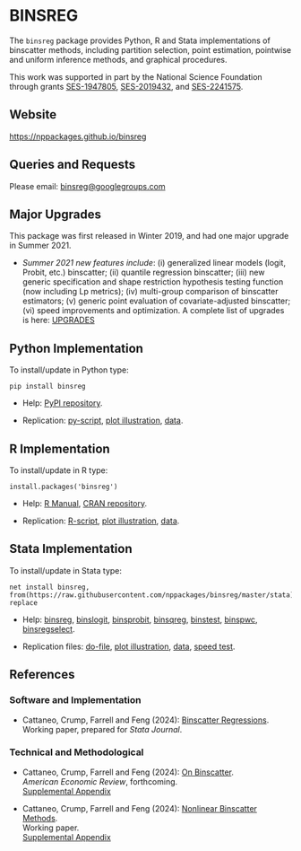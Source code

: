 # BINSREG

The `binsreg` package provides Python, R and Stata implementations of binscatter methods, including partition selection, point estimation, pointwise and uniform inference methods, and graphical procedures.

This work was supported in part by the National Science Foundation through grants [SES-1947805](https://www.nsf.gov/awardsearch/showAward?AWD_ID=1947805), [SES-2019432](https://www.nsf.gov/awardsearch/showAward?AWD_ID=2019432), and [SES-2241575](https://www.nsf.gov/awardsearch/showAward?AWD_ID=2241575).

## Website

https://nppackages.github.io/binsreg

## Queries and Requests

Please email: [binsreg@googlegroups.com](mailto:binsreg@googlegroups.com)

## Major Upgrades

This package was first released in Winter 2019, and had one major upgrade in Summer 2021.

- _Summer 2021 new features include_: (i) generalized linear models (logit, Probit, etc.) binscatter; (ii) quantile regression binscatter; (iii) new generic specification and shape restriction hypothesis testing function (now including Lp metrics); (iv) multi-group comparison of binscatter estimators; (v) generic point evaluation of covariate-adjusted binscatter; (vi) speed improvements and optimization. A complete list of upgrades is here: [UPGRADES](https://nppackages.github.io/binsreg/binsreg-0.4_upgrades.txt)


## Python Implementation

To install/update in Python type:
```
pip install binsreg
```

- Help: [PyPI repository](https://pypi.org/project/binsreg/).

- Replication: [py-script](Python/binsreg_illustration.py), [plot illustration](Python/binsreg_illustration_plot.py), [data](Python/binsreg_sim.csv).

## R Implementation

To install/update in R type:
```
install.packages('binsreg')
```

- Help: [R Manual](R/binsreg.pdf), [CRAN repository](https://cran.r-project.org/package=binsreg).

- Replication: [R-script](R/binsreg_illustration.R), [plot illustration](R/binsreg_illustration_plot.R), [data](R/binsreg_sim.csv).

## Stata Implementation

To install/update in Stata type:
```
net install binsreg, from(https://raw.githubusercontent.com/nppackages/binsreg/master/stata) replace
```

- Help: [binsreg](stata/binsreg.pdf), [binslogit](stata/binslogit.pdf), [binsprobit](stata/binsprobit.pdf), [binsqreg](stata/binsqreg.pdf), [binstest](stata/binstest.pdf), [binspwc](stata/binspwc.pdf), [binsregselect](stata/binsregselect.pdf).

- Replication files: [do-file](stata/binsreg_illustration.do), [plot illustration](stata/binsreg_illustration_plot.do), [data](stata/binsreg_simdata.dta), [speed test](stata/binsreg_speedcomparison.do).


## References

### Software and Implementation

- Cattaneo, Crump, Farrell and Feng (2024): [Binscatter Regressions](https://nppackages.github.io/references/Cattaneo-Crump-Farrell-Feng_2024_Stata.pdf).<br>
Working paper, prepared for _Stata Journal_.

### Technical and Methodological

- Cattaneo, Crump, Farrell and Feng (2024): [On Binscatter](https://nppackages.github.io/references/Cattaneo-Crump-Farrell-Feng_2024_AER.pdf).<br>
_American Economic Review_, forthcoming.<br>
[Supplemental Appendix](https://nppackages.github.io/references/Cattaneo-Crump-Farrell-Feng_2024_AER--Supplemental.pdf)

- Cattaneo, Crump, Farrell and Feng (2024): [Nonlinear Binscatter Methods](https://nppackages.github.io/references/Cattaneo-Crump-Farrell-Feng_2024_NonlinearBinscatter.pdf).<br>
Working paper.<br>
[Supplemental Appendix](https://nppackages.github.io/references/Cattaneo-Crump-Farrell-Feng_2024_NonlinearBinscatter--Supplemental.pdf)

<br><br>
